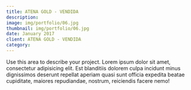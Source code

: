 ```yaml
---
title: ATENA GOLD - VENDIDA
description: 
image: img/portfolio/06.jpg
thumbnail: img/portfolio/06.jpg
date: January 2017
client: ATENA GOLD - VENDIDA
category: 
---
```

Use this area to describe your project. Lorem ipsum dolor sit amet, consectetur adipisicing elit. Est blanditiis dolorem culpa incidunt minus dignissimos deserunt repellat aperiam quasi sunt officia expedita beatae cupiditate, maiores repudiandae, nostrum, reiciendis facere nemo!
